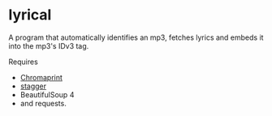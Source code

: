 # lyrical

A program that automatically identifies an mp3, fetches lyrics and embeds it into the mp3's IDv3 tag.

Requires 
* [Chromaprint](https://acoustid.org/chromaprint)
* [stagger](https://github.com/staggerpkg/stagger)
* BeautifulSoup 4
* and requests.
